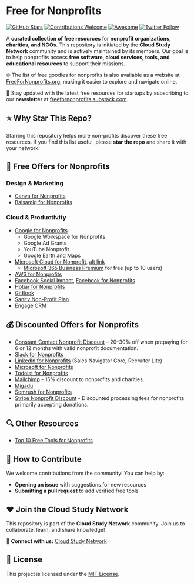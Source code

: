 # Free for Nonprofits

[![GitHub Stars](https://img.shields.io/github/stars/cloudcommunity/Free-for-Nonprofits?style=social)](https://github.com/cloudcommunity/Free-for-Nonprofits/stargazers)
[![Contributions Welcome](https://img.shields.io/badge/contributions-welcome-brightgreen.svg)](https://github.com/cloudcommunity/Free-for-Nonprofits/pulls)
[![Awesome](https://awesome.re/badge.svg)](https://awesome.re)
[![Twitter Follow](https://img.shields.io/twitter/follow/free4nonprofits?style=social)](https://twitter.com/free4nonprofits)

A **curated collection of free resources** for **nonprofit organizations, charities, and NGOs**. This repository is initiated by the **Cloud Study Network** community and is actively maintained by its members. Our goal is to help nonprofits access **free software, cloud services, tools, and educational resources** to support their missions.

🌐 The list of free goodies for nonprofits is also available as a website at [FreeForNonprofits.org](https://freefornonprofits.org/), making it easier to explore and navigate online.

📰 Stay updated with the latest free resources for startups by subscribing to our **newsletter** at [freefornonprofits.substack.com](https://freefornonprofits.substack.com/).

## ⭐ Why Star This Repo?

Starring this repository helps more non-profits discover these free resources. If you find this list useful, please **star the repo** and share it with your network!

<!--
## 📌 Categories

The collection includes:
- **Cloud Services** (AWS, Azure, Google Cloud, etc.)
- **Productivity Tools** (Microsoft 365, Google Workspace, etc.)
- **Fundraising & Payment Solutions**
- **Marketing & CRM Tools**
- **Cybersecurity & Compliance**
- **Educational & Training Programs**
- **Other Essential Software & Services**
-->

## 🎁 Free Offers for Nonprofits

### Design & Marketing
- [Canva for Nonprofits](https://www.canva.com/canva-for-nonprofits/)
- [Balsamiq for Nonprofits](https://balsamiq.com/givingback/nonprofits/)

### Cloud & Productivity
- [Google for Nonprofits](https://www.google.com/nonprofits/)
  - Google Workspace for Nonprofits
  - Google Ad Grants
  - YouTube Nonprofit
  - Google Earth and Maps
- [Microsoft Cloud for Nonprofit](https://www.microsoft.com/en-us/nonprofits), [alt link](https://nonprofit.microsoft.com/)
  - [Microsoft 365 Business Premium](https://www.microsoft.com/en-us/nonprofits/microsoft-365) for free (up to 10 users)
- [AWS for Nonprofits](https://aws.amazon.com/government-education/nonprofits/)
- [Facebook Social Impact](https://socialimpact.facebook.com/), [Facebook for Nonprofits](https://www.facebook.com/nonprofits/)
- [Hotjar for Nonprofits](https://www.hotjar.com/nonprofit/)
- [GitBook](https://docs.gitbook.com/account-management/plans/apply-for-the-non-profit-open-source-plan)
- [Sanity Non-Profit Plan](https://www.sanity.io/docs/non-profit-plan)
- [Engage CRM](https://www.connectcause.com/engage/)

## 💰 Discounted Offers for Nonprofits

- [Constant Contact Nonprofit Discount](https://knowledgebase.constantcontact.com/email-digital-marketing/articles/KnowledgeBase/5374-non-profit-discount-and-sales-tax-exemption-information?lang=en_US) – 20–30% off when prepaying for 6 or 12 months with valid nonprofit documentation.
- [Slack for Nonprofits](https://slack.com/intl/en-de/help/articles/204368833-Apply-for-the-Slack-for-Nonprofits-discount)
- [LinkedIn for Nonprofits](https://nonprofit.linkedin.com/) (Sales Navigator Core, Recruiter Lite)
- [Microsoft for Nonprofits](https://www.microsoft.com/en-us/nonprofits)
- [Todoist for Nonprofits](https://todoist.com/nonprofits)
- [Mailchimp](https://mailchimp.com/pricing/marketing/) - 15% discount to nonprofits and charities.
- [Migadu](https://www.migadu.com/)
- [Semrush for Nonprofits](https://www.semrush.com/kb/922-semrush-non-profit-tax)
- [Stripe Nonprofit Discount](https://support.stripe.com/questions/fee-discount-for-nonprofit-organizations) - Discounted processing fees for nonprofits primarily accepting donations.

## 🔍 Other Resources

- [Top 10 Free Tools for Nonprofits](https://www.searchinfluence.com/blog/top-10-tools-resources-that-are-truly-free-for-nonprofits/)

## 🤝 How to Contribute

We welcome contributions from the community! You can help by:
- **Opening an issue** with suggestions for new resources
- **Submitting a pull request** to add verified free tools

## ❤️ Join the Cloud Study Network

This repository is part of the **Cloud Study Network** community. Join us to collaborate, learn, and share knowledge!

🔗 **Connect with us:** [Cloud Study Network](https://cloudstudy.net/)

## 📜 License

This project is licensed under the [MIT License](LICENSE.md).
